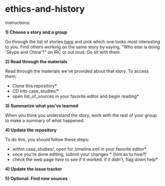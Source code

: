 ethics-and-history
==================

Instructions:

<b>1)  Choose a story and a group</b>

Go through the list of stories <a href="https://github.com/openhatch/ethics-and-history/wiki/List-of-Stories">here</a> and pick which one looks most interesting to you.  Find others working on the same story by saying, "Who else is doing 'Skype and China'?" on IRC or out loud.  Go sit with them.

<b>2)  Read through the materials</b>

Read through the materials we've provided about that story.  To access them:
* Clone this repository*
* CD into case_studies/<your story here>*
* open list_of_sources in your favorite editor and begin reading*

<b>3)  Summarize what you've learned</b>

When you think you understand the story, work with the rest of your group to make a summary of what happened.  

<b>4)  Update the repository</b>

To do this, you should follow these steps:

* within case_studies/<your story here>, open for_timeline.xml in your favorite editor*
* once you're done editing, submit your changes *  (hint as to how?)
* check the web page *here* to see if it worked.  if it didn't, flag down help*

<b>4)  Update the issue tracker</b>

<b>5)  Optional: Find new sources</b>
